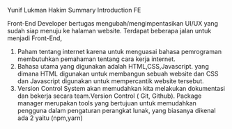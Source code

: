 Yunif Lukman Hakim
Summary Introduction FE

Front-End Developer bertugas mengubah/mengimpentasikan UI/UX yang sudah siap menuju ke halaman website.
Terdapat beberapa jalan untuk menjadi Front-End,

1. Paham tentang internet karena untuk menguasai bahasa pemrograman membutuhkan pemahaman tentang cara kerja internet.
2. Bahasa utama yang digunakan adalah HTML,CSS,Javascript. yang dimana HTML digunakan untuk membangun sebuah website dan CSS dan Javascript digunakan untuk mempercantik website tersebut.
3. Version Control System akan memudahkan kita melakukan dokumentasi dan bekerja secara team.Version Control ( Git, Github). Package manager merupakan tools yang bertujuan untuk memudahkan pengguna dalam pengaturan perangkat lunak, yang biasanya dikenal ada 2 yaitu (npm,yarn)
